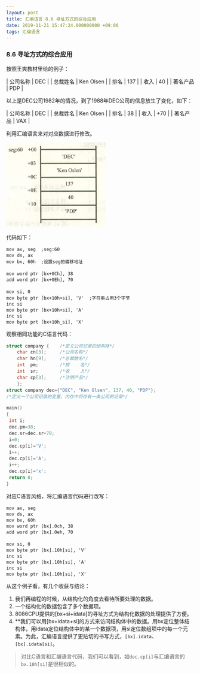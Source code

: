 ```yaml
---
layout: post
title: 汇编语言 8.6 寻址方式的综合应用
date: 2019-11-21 15:47:24.000000000 +09:00
tags: 汇编语言
---
```


### 8.6 寻址方式的综合应用

按照王爽教材里给的例子：

| 公司名称 | DEC       |
| 总裁姓名 | Ken Olsen |
| 排名     | 137       |
| 收入     | 40        |
| 著名产品 | PDP       |

以上是DEC公司1982年的情况，到了1988年DEC公司的信息放生了变化，如下：

| 公司名称 | DEC       |
| 总裁姓名 | Ken Olsen |
| 排名     | 38        |
| 收入     | +70       |
| 著名产品 | VAX       |

利用汇编语言来对对应数据进行修改。

![figure1](/assets/201911/2019-11-21_15-53-09.png)

代码如下：

```x86asm
mov ax, seg  ;seg:60
mov ds, ax
mov bx, 60h  ;设置seg的偏移地址

mov word ptr [bx+0Ch], 38
add word ptr [bx+0Eh], 70

mov si, 0
mov byte ptr [bx+10h+si], 'V'  ;字符串占用3个字节
inc si
mov byte ptr [bx+10h+si], 'A'
inc si
mov byte prt [bx+10h_si], 'X'
```

观察相同功能的C语言代码：

```cpp
struct company {    /*定义公司记录的结构体*/
    char cn[3];     /*公司名称*/
    char hn[9];     /*总裁姓名*/
    int  pm;        /*排    名*/
    int  sr;        /*收    入*/
    char cp[3];     /*注明产品*/
    };
struct company dec={"DEC", "Ken Olsen", 137, 40, "PDP"};
/*定义一个公司记录的变量，内存中将存有一条公司的记录*/
```
```cpp
main()
{
 int i;
 dec.pm=38;
 dec.sr=dec.sr+70;
 i=0;
 dec.cp[i]='V';
 i++;
 dec.cp[i]='A';
 i++;
 dec.cp[i]='x';
 return 0;
}
```
对应C语言风格，将汇编语言代码进行改写：

```x86asm
mov ax, seg
mov ds, ax
mov bx, 60h
mov word ptr [bx].0ch, 38
add word ptr [bx].0eh, 70

mov si, 0
mov byte ptr [bx].10h[si], 'V'
inc si
mov byte ptr [bx].10h[si], 'A'
inc si
mov byte ptr [bx].10h[si], 'X'
```

从这个例子看，有几个收获与结论：

1. 我们再编程的时候，从结构化的角度去看待所要处理的数据。
2. 一个结构化的数据包含了多个数据项。
3. 8086CPU提供的[bx+si+idata]的寻址方式为结构化数据的处理提供了方便。
4. **我们可以用[bx+idata+si]的方式来访问结构体中的数据。用bx定位整体结构体，用idata定位结构体中的某一个数据项，用si定位数组项中的每一个元素。为此，汇编语言提供了更贴切的书写方式，`[bx].idata`、`[bx].idata[si]`。

> 对比C语言和汇编语言代码，我们可以看到，如`dec.cp[i]`与汇编语言的`bx.10h[si]`是很相似的。




